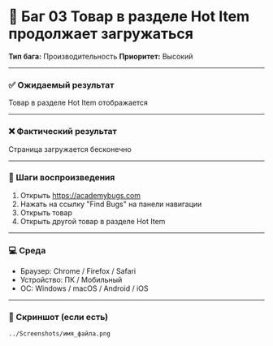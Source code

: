 # 🐞 Баг 03 Товар в разделе Hot Item продолжает загружаться

**Тип бага:**  Производительность
**Приоритет:**  Высокий

---

### ✅ Ожидаемый результат

Товар в разделе Hot Item отображается

---

### ❌ Фактический результат

Страница загружается бесконечно

---

### 🔁 Шаги воспроизведения

1. Открыть https://academybugs.com
2. Нажать на ссылку "Find Bugs" на панели навигации
3. Открыть товар
4. Открыть другой товар в разделе Hot Item

---

### 💻 Среда

- Браузер: Chrome / Firefox / Safari
- Устройство: ПК / Мобильный
- ОС: Windows / macOS / Android / iOS

---

### 📸 Скриншот (если есть)

`../Screenshots/имя_файла.png`
